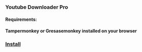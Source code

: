 ### Youtube Downloader Pro

#### Requirements:
#### Tampermonkey or Gresasemonkey installed on your browser

### [Install](http://raw.github.com/zoreu/hydrakodi/master/youtubedownloaderpro.js) 
